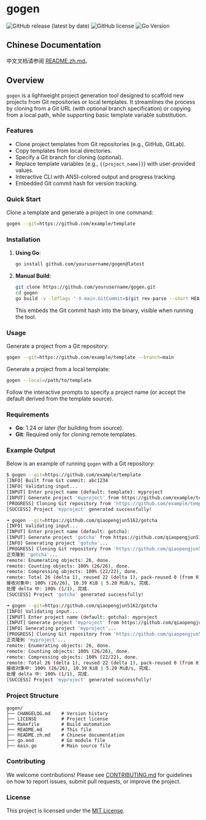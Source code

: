 # gogen

![GitHub release (latest by date)](https://img.shields.io/github/v/release/qiaopengjun5162/gogen)
![GitHub license](https://img.shields.io/github/license/qiaopengjun5162/gogen)
![Go Version](https://img.shields.io/badge/go-%3E%3D1.24-blue)

## Chinese Documentation

中文文档请参阅 [README.zh.md](README.zh.md)。

## Overview

`gogen` is a lightweight project generation tool designed to scaffold new projects from Git repositories or local
templates. It streamlines the process by cloning from a Git URL (with optional branch specification) or copying from a
local path, while supporting basic template variable substitution.

### Features

- Clone project templates from Git repositories (e.g., GitHub, GitLab).
- Copy templates from local directories.
- Specify a Git branch for cloning (optional).
- Replace template variables (e.g., `{{project_name}}`) with user-provided values.
- Interactive CLI with ANSI-colored output and progress tracking.
- Embedded Git commit hash for version tracking.

### Quick Start

Clone a template and generate a project in one command:

```bash
gogen --git=https://github.com/example/template
```

### Installation

1. **Using Go**:
   ```bash
   go install github.com/yourusername/gogen@latest
   ```
2. **Manual Build**:
   ```bash
   git clone https://github.com/yourusername/gogen.git
   cd gogen
   go build -v -ldflags "-X main.GitCommit=$(git rev-parse --short HEAD)" -o gogen ./main.go
   ```
   This embeds the Git commit hash into the binary, visible when running the tool.

### Usage

Generate a project from a Git repository:

```bash
gogen --git=https://github.com/example/template --branch=main
```

Generate a project from a local template:

```bash
gogen --local=/path/to/template
```

Follow the interactive prompts to specify a project name (or accept the default derived from the template source).

### Requirements

- **Go**: 1.24 or later (for building from source).
- **Git**: Required only for cloning remote templates.

### Example Output

Below is an example of running `gogen` with a Git repository:

```bash
$ gogen --git=https://github.com/example/template
[INFO] Built from Git commit: abc1234
[INFO] Validating input...
[INPUT] Enter project name (default: template): myproject
[INPUT] Generate project 'myproject' from https://github.com/example/template? (Y/n): Y
[PROGRESS] Cloning Git repository from 'https://github.com/example/template'...
[SUCCESS] Project 'myproject' generated successfully!

➜ gogen --git=https://github.com/qiaopengjun5162/gotcha
[INFO] Validating input...
[INPUT] Enter project name (default: gotcha):
[INPUT] Generate project 'gotcha' from https://github.com/qiaopengjun5162/gotcha? (Y/n):
[INFO] Generating project 'gotcha'...
[PROGRESS] Cloning Git repository from 'https://github.com/qiaopengjun5162/gotcha'...
正克隆到 'gotcha'...
remote: Enumerating objects: 26, done.
remote: Counting objects: 100% (26/26), done.
remote: Compressing objects: 100% (22/22), done.
remote: Total 26 (delta 1), reused 22 (delta 1), pack-reused 0 (from 0)
接收对象中: 100% (26/26), 10.39 KiB | 5.20 MiB/s, 完成.
处理 delta 中: 100% (1/1), 完成.
[SUCCESS] Project 'gotcha' generated successfully!

➜ gogen --git=https://github.com/qiaopengjun5162/gotcha
[INFO] Validating input...
[INPUT] Enter project name (default: gotcha): myproject
[INPUT] Generate project 'myproject' from https://github.com/qiaopengjun5162/gotcha? (Y/n): y
[INFO] Generating project 'myproject'...
[PROGRESS] Cloning Git repository from 'https://github.com/qiaopengjun5162/gotcha'...
正克隆到 'myproject'...
remote: Enumerating objects: 26, done.
remote: Counting objects: 100% (26/26), done.
remote: Compressing objects: 100% (22/22), done.
remote: Total 26 (delta 1), reused 22 (delta 1), pack-reused 0 (from 0)
接收对象中: 100% (26/26), 10.39 KiB | 5.20 MiB/s, 完成.
处理 delta 中: 100% (1/1), 完成.
[SUCCESS] Project 'myproject' generated successfully!

```

### Project Structure

```
gogen/
├── CHANGELOG.md    # Version history
├── LICENSE         # Project license
├── Makefile        # Build automation
├── README.md       # This file
├── README.zh.md    # Chinese documentation
├── go.mod          # Go module file
├── main.go         # Main source file
```

### Contributing

We welcome contributions! Please see [CONTRIBUTING.md](CONTRIBUTING.md) for guidelines on how to report issues, submit
pull requests, or improve the project.

### License

This project is licensed under the [MIT License](LICENSE).
